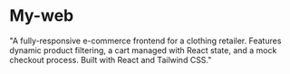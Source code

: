 # My-web
"A fully-responsive e-commerce frontend for a clothing retailer. Features dynamic product filtering, a cart managed with React state, and a mock checkout process. Built with React and Tailwind CSS."
